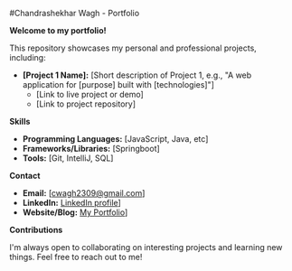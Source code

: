 #Chandrashekhar Wagh - Portfolio

**Welcome to my portfolio!**

This repository showcases my personal and professional projects, including:

* **[Project 1 Name]:** [Short description of Project 1, e.g., "A web application for [purpose] built with [technologies]"]
    * [Link to live project or demo]
    * [Link to project repository]

**Skills**

* **Programming Languages:** [JavaScript, Java, etc]
* **Frameworks/Libraries:** [Springboot]
* **Tools:** [Git, IntelliJ, SQL]

**Contact**

* **Email:** [cwagh2309@gmail.com]
* **LinkedIn:** [ LinkedIn profile](https://www.linkedin.com/in/chandrashekhar-wagh-240197330/)]
* **Website/Blog:** [My Portfolio](https://codecshekhar.github.io/)]

**Contributions**

I'm always open to collaborating on interesting projects and learning new things. Feel free to reach out to me!
